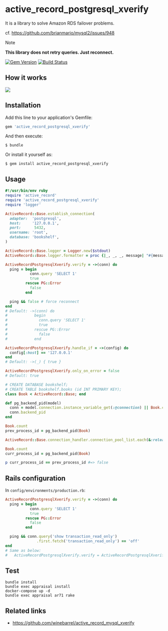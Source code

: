 # active_record_postgresql_xverify

It is a library to solve Amazon RDS failover problems.

cf. https://github.com/brianmario/mysql2/issues/948

> [!note]
> **This library does not retry queries. Just reconnect.**

[![Gem Version](https://badge.fury.io/rb/active_record_postgresql_xverify.svg)](http://badge.fury.io/rb/active_record_postgresql_xverify)
[![Build Status](https://github.com/winebarrel/active_record_postgresql_xverify/workflows/test/badge.svg?branch=master)](https://github.com/winebarrel/active_record_postgresql_xverify/actions)

## How it works

![](https://user-images.githubusercontent.com/117768/59006968-7ce27f80-885f-11e9-9c4a-a71ecb679c9c.png)

## Installation

Add this line to your application's Gemfile:

```ruby
gem 'active_record_postgresql_xverify'
```

And then execute:

    $ bundle

Or install it yourself as:

    $ gem install active_record_postgresql_xverify

## Usage

```ruby
#!/usr/bin/env ruby
require 'active_record'
require 'active_record_postgresql_xverify'
require 'logger'

ActiveRecord::Base.establish_connection(
  adapter:  'postgresql',
  host:     '127.0.0.1',
  port:      5432,
  username: 'root',
  database: 'bookshelf',
)

ActiveRecord::Base.logger = Logger.new($stdout)
ActiveRecord::Base.logger.formatter = proc {|_, _, _, message| "#{message}\n" }

ActiveRecordPostgresqlXverify.verify = ->(conn) do
  ping = begin
           conn.query 'SELECT 1'
           true
         rescue PG::Error
           false
         end

  ping && false # force reconnect
end
# Default: ->(conn) do
#            begin
#              conn.query 'SELECT 1'
#              true
#            rescue PG::Error
#              false
#            end

ActiveRecordPostgresqlXverify.handle_if = ->(config) do
  config[:host] == '127.0.0.1'
end
# Default: ->(_) { true }

ActiveRecordPostgresqlXverify.only_on_error = false
# Default: true

# CREATE DATABASE bookshelf;
# CREATE TABLE bookshelf.books (id INT PRIMARY KEY);
class Book < ActiveRecord::Base; end

def pg_backend_pid(model)
  conn = model.connection.instance_variable_get(:@connection) || Book.connection.instance_variable_get(:@raw_connection)
  conn.backend_pid
end

Book.count
prev_process_id = pg_backend_pid(Book)

ActiveRecord::Base.connection_handler.connection_pool_list.each(&:release_connection)

Book.count
curr_process_id = pg_backend_pid(Book)

p curr_process_id == prev_process_id #=> false
```

## Rails configuration

In `config/environments/production.rb`:

```ruby
ActiveRecordPostgresqlXverify.verify = ->(conn) do
  ping = begin
           conn.query 'SELECT 1'
           true
         rescue PG::Error
           false
         end

  ping && conn.query('show transaction_read_only')
              .first.fetch('transaction_read_only') == 'off'
end
# Same as below:
#   ActiveRecordPostgresqlXverify.verify = ActiveRecordPostgresqlXverify::Verifiers::AURORA_MASTER
```

## Test

```
bundle install
bundle exec appraisal install
docker-compose up -d
bundle exec appraisal ar71 rake
```

## Related links

* https://github.com/winebarrel/active_record_mysql_xverify
